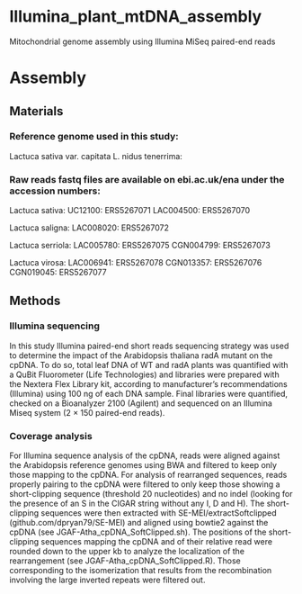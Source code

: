 # Illumina_plant_mtDNA_assembly
Mitochondrial genome assembly using Illumina MiSeq paired-end reads

# Assembly

## Materials

### Reference genome used in this study:
Lactuca sativa var. capitata L. nidus tenerrima: 

### Raw reads fastq files are available on ebi.ac.uk/ena under the accession numbers:

Lactuca sativa:
UC12100: ERS5267071
LAC004500: ERS5267070

Lactuca saligna:
LAC008020:	ERS5267072

Lactuca serriola:
LAC005780: ERS5267075
CGN004799: ERS5267073

Lactuca virosa:
LAC006941: ERS5267078
CGN013357: ERS5267076
CGN019045: ERS5267077



## Methods

### Illumina sequencing

In this study Illumina paired-end short reads sequencing strategy was used to determine the impact of the Arabidopsis thaliana radA mutant on the cpDNA. To do so, total leaf DNA of WT and radA plants was quantified with a QuBit Fluorometer (Life Technologies) and libraries were prepared with the Nextera Flex Library kit, according to manufacturer’s recommendations (Illumina) using 100 ng of each DNA sample. Final libraries were quantified, checked on a Bioanalyzer 2100 (Agilent) and sequenced on an Illumina Miseq system (2 × 150 paired-end reads).

### Coverage analysis

For Illumina sequence analysis of the cpDNA, reads were aligned against the Arabidopsis reference genomes using BWA and filtered to keep only those mapping to the cpDNA. For analysis of rearranged sequences, reads properly pairing to the cpDNA were filtered to only keep those showing a short-clipping sequence (threshold 20 nucleotides) and no indel (looking for the presence of an S in the CIGAR string without any I, D and H). The short-clipping sequences were then extracted with SE-MEI/extractSoftclipped (github.com/dpryan79/SE-MEI) and aligned using bowtie2 against the cpDNA (see JGAF-Atha_cpDNA_SoftClipped.sh). The positions of the short-clipping sequences mapping the cpDNA and of their relative read were rounded down to the upper kb to analyze the localization of the rearrangement (see JGAF-Atha_cpDNA_SoftClipped.R). Those corresponding to the isomerization that results from the recombination involving the large inverted repeats were filtered out.
